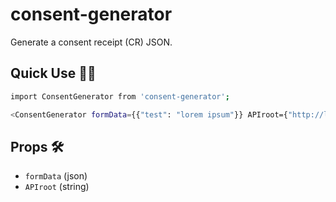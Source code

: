 # consent-generator

Generate a consent receipt (CR) JSON. 

## Quick Use :running_woman:‍

```sh
import ConsentGenerator from 'consent-generator';

<ConsentGenerator formData={{"test": "lorem ipsum"}} APIroot={"http://localhost:5000/api/v1/"} />
```

## Props :hammer_and_wrench:
- `formData` (json)
- `APIroot` (string)
  
